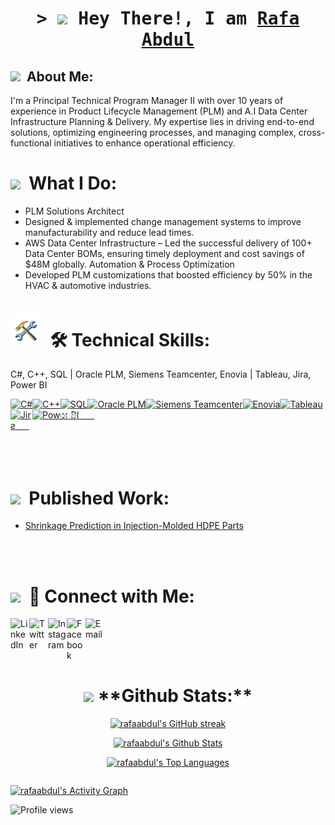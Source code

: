 <!-- Intro  -->
<h1 align="center">
        <samp>&gt; <img src="https://emojis.slackmojis.com/emojis/images/1531849430/4246/blob-sunglasses.gif?1531849430" width="30"/> Hey There!, I am
                <b><a target="_blank" href="https://rafaabdul.com/">Rafa Abdul </a></b>
        </samp>
</h1>

<h2 align="left"><img src="https://media.tenor.com/QhRvvwpCdVoAAAAi/rocket.gif" width='25'/>&nbsp; About Me: </h2>

I'm a Principal Technical Program Manager II with over 10 years of experience in Product Lifecycle Management (PLM) and A.I Data Center Infrastructure Planning & Delivery. My expertise lies in driving end-to-end solutions, optimizing engineering processes, and managing complex, cross-functional initiatives to enhance operational efficiency.

<h1><img src="https://media.tenor.com/OkKxZR52Qi8AAAAi/light-bulb-joypixels.gif" width='25'/>&nbsp; What I Do:</h1>

- PLM Solutions Architect
- Designed & implemented change management systems to improve manufacturability and reduce lead times.
- AWS Data Center Infrastructure
  – Led the successful delivery of 100+ Data Center BOMs, ensuring timely deployment and cost savings of $48M globally.
  Automation & Process Optimization
- Developed PLM customizations that boosted efficiency by 50% in the HVAC & automotive industries.

<h1><img src="./rotating_tools.gif" width='50'/>&nbsp; 🛠 Technical Skills:</h1>

C#, C++, SQL | Oracle PLM, Siemens Teamcenter, Enovia | Tableau, Jira, Power BI

<div style="display: flex; justify-content: flex-start; flex-wrap: wrap;">
  <a href="https://learn.microsoft.com/en-us/dotnet/csharp/" target="_blank">
    <img src="https://upload.wikimedia.org/wikipedia/commons/4/4f/Csharp_Logo.png" alt="C#" width="40" height="40"/>
  </a>

  <a href="https://www.cplusplus.com/" target="_blank">
    <img src="https://miro.medium.com/v2/resize:fit:750/format:webp/1*Wd5q3FM1ne7y8y1Xojh-8g.png" alt="C++" width="40" height="40"/>
  </a>

  <a href="https://www.sql.org/" target="_blank">
    <img src="https://upload.wikimedia.org/wikipedia/en/6/6f/Sql_data_base_with_logo.png" alt="SQL" width="40" height="40"/>
  </a>

  <a href="https://www.oracle.com/plm/" target="_blank">
    <img src="https://www.usb-muc.de/wp-content/uploads/2018/09/Oracle_PLM_Logo-200x200.png" alt="Oracle PLM" height="40"/>
  </a>

  <a href="https://www.plm.automation.siemens.com/en/teamcenter/" target="_blank">
    <img src="https://logodix.com/logo/1121765.png" alt="Siemens Teamcenter" height="40"/>
  </a>

  <a href="https://www.3ds.com/products-services/enovia/" target="_blank">
    <img src="https://www.cadmes.com/hs-fs/hubfs/3DEXPERIENCE/ENOVIA/enovia%20logo.png?width=670&name=enovia%20logo.png" alt="Enovia" height="40"/>
  </a>

  <a href="https://www.tableau.com/" target="_blank">
    <img src="https://www.techmonitor.ai/wp-content/uploads/sites/29/2016/07/what-is-tableau-2.png" alt="Tableau" height="40"/>
  </a>

  <a href="https://www.atlassian.com/software/jira" target="_blank">
    <img src="https://logos-world.net/wp-content/uploads/2021/02/Jira-Emblem.png" alt="Jira" width="80" height="40"/><span style="color:white; margin-left:-30px">Jira</span>
  </a>

  <a href="https://powerbi.microsoft.com/" target="_blank">
    <img src="https://upload.wikimedia.org/wikipedia/commons/c/cf/New_Power_BI_Logo.svg" alt="Power BI" height="40" width="80"/><span style="color:white; margin-left:-30px">PowerBI</span>
  </a>
</div>
<br>
<br>
<br>

<h1><img src="https://media1.tenor.com/m/vDtqjv47FsIAAAAC/book-school.gif" width='50'/>&nbsp; Published Work:</h1>

- <a href="https://doi.org/10.1007/s12008-019-00593-4">Shrinkage Prediction in Injection-Molded HDPE Parts</a>

<br>
<br>
<h1><img src="https://media.tenor.com/P0n2IkAiQiMAAAAi/holy-spirit-the-way.gif" width='50'/>&nbsp; 🔗 Connect with Me:</h1>

[<img align="left" alt="LinkedIn" width="30" src="https://img.icons8.com/color/48/000000/linkedin.png" />][linkedin]
[<img align="left" alt="Twitter" width="30" src="https://img.icons8.com/fluent/48/000000/twitter.png" />][twitter]
[<img align="left" alt="Instagram"  width="30" src="https://img.icons8.com/fluent/48/000000/instagram-new.png" />][instagram]
[<img align="left" alt="Facebook" width="30" src="https://img.icons8.com/fluency/48/000000/facebook-new.png" />][facebook]
[<img align="left" alt="Email" width="30" src="https://img.icons8.com/fluency/48/000000/mail.png" />][Email]

[linkedin]: https://www.linkedin.com/in/rafaabdul/
[twitter]: https://twitter.com
[instagram]: https://www.instagram.com
[facebook]: https://www.facebook.com
[Email]: mailto:comabdulrafa03@gmail.com

<br>
<br>
<br>
<br>

<p align="center">
   <table>
      <h1 align="center"><img src="https://media.giphy.com/media/ZCN6F3FAkwsyOGU2RS/giphy.gif" width="40"> **Github Stats:**</h1>
      <p align="center">
              <a href="https://github.com/rafaabdul">
                      <img src="https://streak-stats.demolab.com?user=rafaabdul&include_all_commits=true&theme=radical&border=7F3FBF&background=0D1117" alt="rafaabdul's GitHub streak"/>
              </a>
      </p>
           <p align="center"> 
                   <a href="https://github.com/rafaabdul">
                           <img alt="rafaabdul's Github Stats" src="https://denvercoder1-github-readme-stats.vercel.app/api?username=rafaabdul&show_icons=true&include_all_commits=true&theme=react&border_color=7F3FBF&bg_color=0D1117&title_color=F85D7F&icon_color=F8D866" />
                   </a><br>
           </p>
           <p align="center">
                   <a href="https://github.com/rafaabdul">
           <img alt="rafaabdul's Top Languages" src="https://denvercoder1-github-readme-stats.vercel.app/api/top-langs/?username=rafaabdul&langs_count=8&layout=compact&theme=react&border_color=7F3FBF&bg_color=0D1117&title_color=F85D7F&icon_color=F8D866"/>
   </a><br/>
           </p>
   </table>
</p>

<a href="https://github.com/rafaabdul"><img alt="rafaabdul's Activity Graph" src="https://github-readme-activity-graph.vercel.app/graph?username=rafaabdul&theme=github-compact&point=68929b&area=true&hide_border=true" /></a>

![Profile views](https://komarev.com/ghpvc/?username=rafaabdul&color=orange)
